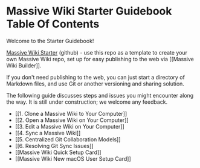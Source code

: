 # Massive Wiki Starter Guidebook Table Of Contents

Welcome to the Starter Guidebook!

[Massive Wiki Starter](https://github.com/massive-Wiki/massive-wiki-starter) (github) - use this repo as a template to create your own Massive Wiki repo, set up for easy publishing to the web via [[Massive Wiki Builder]].

If you don't need publishing to the web, you can just start a directory of Markdown files, and use Git or another versioning and sharing solution.

The following guide discusses steps and issues you might encounter along the way.  It is still under construction; we welcome any feedback.

- [[1. Clone a Massive Wiki to Your Computer]]
- [[2. Open a Massive Wiki on Your Computer]]
- [[3. Edit a Massive Wiki on Your Computer]]
- [[4. Sync a Massive Wiki]]
- [[5. Centralized Git Collaboration Models]]
- [[6. Resolving Git Sync Issues]]
- [[Massive Wiki Quick Setup Card]]
- [[Massive Wiki New macOS User Setup Card]]
